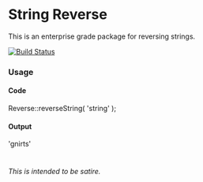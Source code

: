 # String Reverse

This is an enterprise grade package for reversing strings.

[![Build Status](https://travis-ci.org/yamut/string-reverse.svg?branch=master)](https://travis-ci.org/yamut/string-reverse)



### Usage

#### Code
Reverse::reverseString( 'string' );
#### Output
'gnirts'


 #
 #
 #





###### This is intended to be satire.